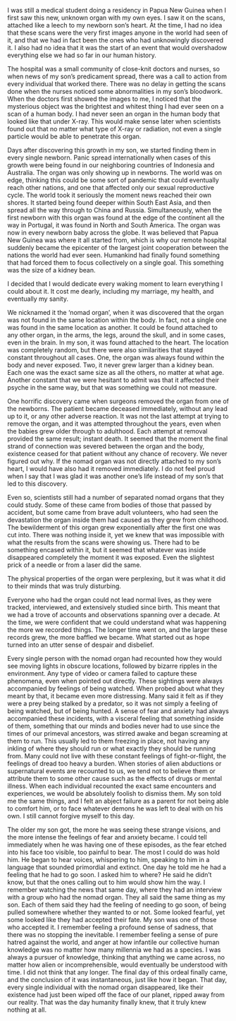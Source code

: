 I was still a medical student doing a residency in Papua New Guinea when I first saw this new, unknown organ with my own eyes. I saw it on the scans, attached like a leech to my newborn son’s heart. At the time, I had no idea that these scans were the very first images anyone in the world had seen of it, and that we had in fact been the ones who had unknowingly discovered it. I also had no idea that it was the start of an event that would overshadow everything else we had so far in our human history. 

The hospital was a small community of close-knit doctors and nurses, so when news of my son’s predicament spread, there was a call to action from every individual that worked there. There was no delay in getting the scans done when the nurses noticed some abnormalities in my son’s bloodwork. When the doctors first showed the images to me, I noticed that the mysterious object was the brightest and whitest thing I had ever seen on a scan of a human body. I had never seen an organ in the human body that looked like that under X-ray. This would make sense later when scientists found out that no matter what type of X-ray or radiation, not even a single particle would be able to penetrate this organ. 

Days after discovering this growth in my son, we started finding them in every single newborn. Panic spread internationally when cases of this growth were being found in our neighboring countries of Indonesia and Australia. The organ was only showing up in newborns. The world was on edge, thinking this could be some sort of pandemic that could eventually reach other nations, and one that affected only our sexual reproductive cycle. The world took it seriously the moment news reached their own shores. It started being found deeper within South East Asia, and then spread all the way through to China and Russia. Simultaneously, when the first newborn with this organ was found at the edge of the continent all the way in Portugal, it was found in North and South America. The organ was now in every newborn baby across the globe. It was believed that Papua New Guinea was where it all started from, which is why our remote hospital suddenly became the epicenter of the largest joint cooperation between the nations the world had ever seen. Humankind had finally found something that had forced them to focus collectively on a single goal. This something was the size of a kidney bean.

I decided that I would dedicate every waking moment to learn everything I could about it. It cost me dearly, including my marriage, my health, and eventually my sanity. 

We nicknamed it the ‘nomad organ’, when it was discovered that the organ was not found in the same location within the body. In fact, not a single one was found in the same location as another. It could be found attached to any other organ, in the arms, the legs, around the skull, and in some cases, even in the brain. In my son, it was found attached to the heart. The location was completely random, but there were also similarities that stayed constant throughout all cases. One, the organ was always found within the body and never exposed. Two, it never grew larger than a kidney bean. Each one was the exact same size as all the others, no matter at what age. Another constant that we were hesitant to admit was that it affected their psyche in the same way, but that was something we could not measure.

One horrific discovery came when surgeons removed the organ from one of the newborns. The patient became deceased immediately, without any lead up to it, or any other adverse reaction. It was not the last attempt at trying to remove the organ, and it was attempted throughout the years, even when the babies grew older through to adulthood. Each attempt at removal provided the same result; instant death. It seemed that the moment the final strand of connection was severed between the organ and the body, existence ceased for that patient without any chance of recovery. We never figured out why. If the nomad organ was not directly attached to my son’s heart, I would have also had it removed immediately. I do not feel proud when I say that I was glad it was another one’s life instead of my son’s that led to this discovery.

Even so, scientists still had a number of separated nomad organs that they could study. Some of these came from bodies of those that passed by accident, but some came from brave adult volunteers, who had seen the devastation the organ inside them had caused as they grew from childhood. The bewilderment of this organ grew exponentially after the first one was cut into. There was nothing inside it, yet we knew that was impossible with what the results from the scans were showing us. There had to be something encased within it, but it seemed that whatever was inside disappeared completely the moment it was exposed. Even the slightest prick of a needle or from a laser did the same.

The physical properties of the organ were perplexing, but it was what it did to their minds that was truly disturbing. 

Everyone who had the organ could not lead normal lives, as they were tracked, interviewed, and extensively studied since birth. This meant that we had a trove of accounts and observations spanning over a decade. At the time, we were confident that we could understand what was happening the more we recorded things. The longer time went on, and the larger these records grew, the more baffled we became. What started out as hope turned into an utter sense of despair and disbelief. 

Every single person with the nomad organ had recounted how they would see moving lights in obscure locations, followed by bizarre ripples in the environment. Any type of video or camera failed to capture these phenomena, even when pointed out directly. These sightings were always accompanied by feelings of being watched. When probed about what they meant by that, it became even more distressing. Many said it felt as if they were a prey being stalked by a predator, so it was not simply a feeling of being watched, but of being hunted. A sense of fear and anxiety had always accompanied these incidents, with a visceral feeling that something inside of them, something that our minds and bodies never had to use since the times of our primeval ancestors, was stirred awake and began screaming at them to run. This usually led to them freezing in place, not having any inkling of where they should run or what exactly they should be running from. Many could not live with these constant feelings of fight-or-flight, the feelings of dread too heavy a burden. When stories of alien abductions or supernatural events are recounted to us, we tend not to believe them or attribute them to some other cause such as the effects of drugs or mental illness. When each individual recounted the exact same encounters and experiences, we would be absolutely foolish to dismiss them. My son told me the same things, and I felt an abject failure as a parent for not being able to comfort him, or to face whatever demons he was left to deal with on his own. I still cannot forgive myself to this day. 

The older my son got, the more he was seeing these strange visions, and the more intense the feelings of fear and anxiety became. I could tell immediately when he was having one of these episodes, as the fear etched into his face too visible, too painful to bear. The most I could do was hold him. He began to hear voices, whispering to him, speaking to him in a language that sounded primordial and extinct. One day he told me he had a feeling that he had to go soon. I asked him to where? He said he didn’t know, but that the ones calling out to him would show him the way. I remember watching the news that same day, where they had an interview with a group who had the nomad organ. They all said the same thing as my son. Each of them said they had the feeling of needing to go soon, of being pulled somewhere whether they wanted to or not. Some looked fearful, yet some looked like they had accepted their fate. My son was one of those who accepted it. I remember feeling a profound sense of sadness, that there was no stopping the inevitable. I remember feeling a sense of pure hatred against the world, and anger at how infantile our collective human knowledge was no matter how many millennia we had as a species. I was always a pursuer of knowledge, thinking that anything we came across, no matter how alien or incomprehensible, would eventually be understood with time. I did not think that any longer. The final day of this ordeal finally came, and the conclusion of it was instantaneous, just like how it began. That day, every single individual with the nomad organ disappeared, like their existence had just been wiped off the face of our planet, ripped away from our reality. That was the day humanity finally knew, that it truly knew nothing at all.